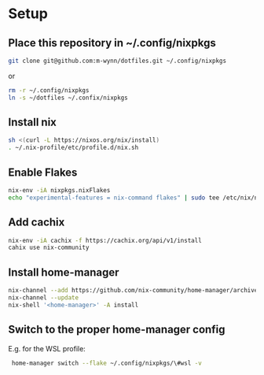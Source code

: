 # Setup

## Place this repository in ~/.config/nixpkgs

```bash
git clone git@github.com:m-wynn/dotfiles.git ~/.config/nixpkgs
```
or 
```bash
rm -r ~/.config/nixpkgs
ln -s ~/dotfiles ~/.confix/nixpkgs
```

## Install nix

```bash
sh <(curl -L https://nixos.org/nix/install)
. ~/.nix-profile/etc/profile.d/nix.sh
```

## Enable Flakes

```bash
nix-env -iA nixpkgs.nixFlakes
echo "experimental-features = nix-command flakes" | sudo tee /etc/nix/nix.conf 
```

## Add cachix

```bash
nix-env -iA cachix -f https://cachix.org/api/v1/install
cahix use nix-community
```

## Install home-manager

```bash
nix-channel --add https://github.com/nix-community/home-manager/archive/master.tar.gz home-manager
nix-channel --update
nix-shell '<home-manager>' -A install
```

## Switch to the proper home-manager config

E.g. for the WSL profile:

```bash
 home-manager switch --flake ~/.config/nixpkgs/\#wsl -v

```

